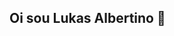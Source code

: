 ## Oi sou Lukas Albertino 👋

<!--
**LukGDev/LukGDev** is a ✨ _special_ ✨ repository because its `README.md` (this file) appears on your GitHub profile.

Here are some ideas to get you started:

- 🔭 I’m currently working on ... 

<iframe src="https://giphy.com/embed/KAq5w47R9rmTuvWOWa" width="480" height="475" style="" frameBorder="0" class="giphy-embed" allowFullScreen></iframe><p><a href="https://giphy.com/gifs/devrock-python-django-edr-KAq5w47R9rmTuvWOWa">via GIPHY</a></p>

- 🌱 I’m currently learning ...

<iframe src="https://giphy.com/embed/UySAHviCpoGp5uNwJK" width="480" height="271" style="" frameBorder="0" class="giphy-embed" allowFullScreen></iframe><p><a href="https://giphy.com/gifs/getmanfred-css-manfred-UySAHviCpoGp5uNwJK">via GIPHY</a></p>
<iframe src="https://giphy.com/embed/SvFocn0wNMx0iv2rYz" width="480" height="480" style="" frameBorder="0" class="giphy-embed" allowFullScreen></iframe><p><a href="https://giphy.com/gifs/code-developer-javascript-SvFocn0wNMx0iv2rYz">via GIPHY</a></p>


- 👯 I’m looking to collaborate on ...
- 🤔 I’m looking for help with ...
- 💬 Ask me about ...
- 📫 How to reach me: ...
- 😄 Pronouns: ...
- ⚡ Fun fact: ...
<iframe src="https://giphy.com/embed/Ws6T5PN7wHv3cY8xy8" width="480" height="288" style="" frameBorder="0" class="giphy-embed" allowFullScreen></iframe><p><a href="https://giphy.com/gifs/nounish-dao-nouns-noggles-Ws6T5PN7wHv3cY8xy8">via GIPHY</a></p>

-->
